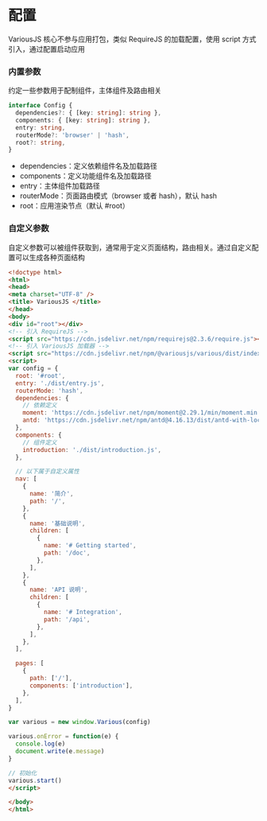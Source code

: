 # 配置

VariousJS 核心不参与应用打包，类似 RequireJS 的加载配置，使用 script 方式引入，通过配置启动应用

### 内置参数

约定一些参数用于配制组件，主体组件及路由相关

```ts
interface Config {
  dependencies?: { [key: string]: string },
  components: { [key: string]: string },
  entry: string,
  routerMode?: 'browser' | 'hash',
  root?: string,
}
```

- dependencies：定义依赖组件名及加载路径
- components：定义功能组件名及加载路径
- entry：主体组件加载路径
- routerMode：页面路由模式（browser 或者 hash），默认 hash
- root：应用渲染节点（默认 #root）

### 自定义参数

自定义参数可以被组件获取到，通常用于定义页面结构，路由相关。通过自定义配置可以生成各种页面结构

```html
<!doctype html>
<html>
<head>
<meta charset="UTF-8" />
<title> VariousJS </title>
</head>
<body>
<div id="root"></div>
<!-- 引入 RequireJS -->
<script src="https://cdn.jsdelivr.net/npm/requirejs@2.3.6/require.js"></script>
<!-- 引入 VariousJS 加载器 -->
<script src="https://cdn.jsdelivr.net/npm/@variousjs/various/dist/index.js"></script>
<script>
var config = {
  root: '#root',
  entry: './dist/entry.js',
  routerMode: 'hash',
  dependencies: {
    // 依赖定义
    moment: 'https://cdn.jsdelivr.net/npm/moment@2.29.1/min/moment.min.js',
    antd: 'https://cdn.jsdelivr.net/npm/antd@4.16.13/dist/antd-with-locales.min.js',
  },
  components: {
    // 组件定义
    introduction: './dist/introduction.js',
  },

  // 以下属于自定义属性
  nav: [
    {
      name: '简介',
      path: '/',
    },
    {
      name: '基础说明',
      children: [
        {
          name: '# Getting started',
          path: '/doc',
        },
      ],
    },
    {
      name: 'API 说明',
      children: [
        {
          name: '# Integration',
          path: '/api',
        },
      ],
    },
  ],

  pages: [
    {
      path: ['/'],
      components: ['introduction'],
    },
  ],
}

var various = new window.Various(config)

various.onError = function(e) {
  console.log(e)
  document.write(e.message)
}

// 初始化
various.start()
</script>

</body>
</html>
```
